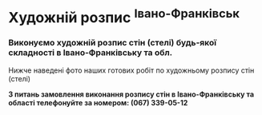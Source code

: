 # Художній розпис <sup>Івано-Франківськ</sup>

### Виконуємо художній розпис стін (стелі) будь-якої складності в Івано-Франківську та обл.

Нижче наведені фото наших готових робіт по художньому розпису стін (стелі)

**З питань замовлення виконання розпису стін в Івано-Франківську та області телефонуйте за номером: (067) 339-05-12**